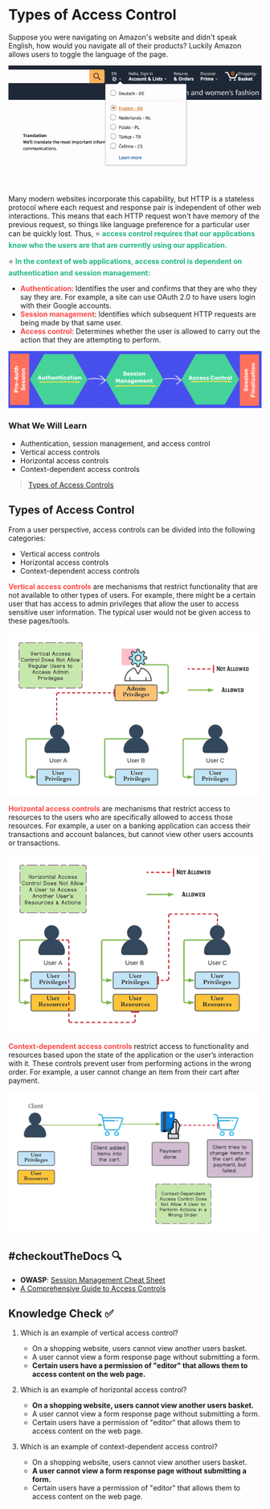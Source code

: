 # Types of Access Control

Suppose you were navigating on Amazon's website and didn't speak English, how would you navigate all of their products? Luckily Amazon allows users to toggle the language of the page.

![Language Toggle](./assets/2.Language.gif)

Many modern websites incorporate this capability, but HTTP is a stateless protocol where each request and response pair is independent of other web interactions. This means that each HTTP request won't have memory of the previous request, so things like language preference for a particular user can be quickly lost. Thus, ⭐️ <span style = "color: #21B581">**access control requires that our applications know who the users are that are currently using our application.**</span>

⭐️ <span style = "color: #21B581">**In the context of web applications, access control is dependent on authentication and session management:**</span>
- <span style = "color: #FE4646">**Authentication**</span>: Identifies the user and confirms that they are who they say they are. For example, a site can use OAuth 2.0 to have users login with their Google accounts.
- <span style = "color: #FE4646">**Session management**</span>: Identifies which subsequent HTTP requests are being made by that same user. 
- <span style = "color: #FE4646">**Access control**</span>: Determines whether the user is allowed to carry out the action that they are attempting to perform.

![Access Control](./assets/2.AccessControl.png)

### What We Will Learn

- Authentication, session management, and access control
- Vertical access controls
- Horizontal access controls
- Context-dependent access controls

>[Types of Access Controls](https://www.loom.com/share/679f1e6d92f84ea1843c6f5945ba6127)

## Types of Access Control

From a user perspective, access controls can be divided into the following categories:
- Vertical access controls
- Horizontal access controls 
- Context-dependent access controls

<span style = "color: #FE4646">**Vertical access controls**</span> are mechanisms that restrict functionality that are not available to other types of users. For example, there might be a certain user that has access to admin privileges that allow the user to access sensitive user information. The typical user would not be given access to these pages/tools.

![Vertical access controls](./assets/2.VerticalAccessControl.png)

<span style = "color: #FE4646">**Horizontal access controls**</span> are mechanisms that restrict access to resources to the users who are specifically allowed to access those resources. For example, a user on a banking application can access their transactions and account balances, but cannot view other users accounts or transactions. 

![Horizontal access controls](./assets/2.HorizontalAccessControl.png)

<span style = "color: #FE4646">**Context-dependent access controls**</span> restrict access to functionality and resources based upon the state of the application or the user’s interaction with it. These controls prevent user from performing actions in the wrong order. For example, a user cannot change an item from their cart after payment.

![Context dependent access controls](./assets/2.ContextDependentAccessControl.png)

## #checkoutTheDocs 🔍
- **OWASP**: [Session Management Cheat Sheet](https://cheatsheetseries.owasp.org/cheatsheets/Session_Management_Cheat_Sheet.html)
- [A Comprehensive Guide to Access Controls](https://www.prplbx.com/resources/blog/broken-access-control/#1-introduction)

## Knowledge Check ✅

1. Which is an example of vertical access control?
    - On a shopping website, users cannot view another users basket.
    - A user cannot view a form response page without submitting a form.
    - **Certain users have a permission of "editor" that allows them to access content on the web page.**

2. Which is an example of horizontal access control?
    - **On a shopping website, users cannot view another users basket.**
    - A user cannot view a form response page without submitting a form.
    - Certain users have a permission of "editor" that allows them to access content on the web page.

3. Which is an example of context-dependent access control?
    - On a shopping website, users cannot view another users basket.
    - **A user cannot view a form response page without submitting a form.**
    - Certain users have a permission of "editor" that allows them to access content on the web page.